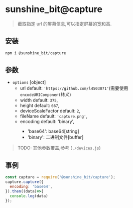 # sunshine_bit@capture

> 截取指定 url 的屏幕信息,可以指定屏幕的宽和高.

## 安装

```js
npm i @sunshine_bit/capture
````

## 参数

- `options` [object]
  - url <string> default: `'https://github.com/l4503071'`(需要使用`encodeURIComponent`转义)
  - width <number> default: `375`,
  - height <number> default: `667`,
  - deviceScaleFactor <number> default: `2`,
  - fileName <string> default: `'capture.png'`,
  - encoding <string> default: 'binary',
    - 'base64': base64[string]
    - 'binary': 二进制文件[buffer]

> TODO: 其他参数覆盖,参考 (`./devices.js`)

## 事例

```js
const capture = require('@sunshine_bit/capture');
capture.capture({
  encoding: 'base64',
}).then((data)=>{
  console.log(data)
});
```
